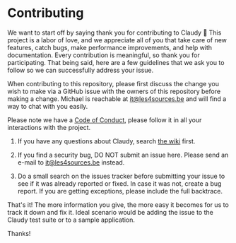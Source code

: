 # Contributing

We want to start off by saying thank you for contributing to Claudy 🙏 This project is a labor of love, and we appreciate all of you that take care of new features, catch bugs, make performance improvements, and help with documentation. Every contribution is meaningful, so thank you for participating. That being said, here are a few guidelines that we ask you to follow so we can successfully address your issue.

When contributing to this repository, please first discuss the change you wish to make via a GitHub issue with the owners of this repository before making a change. Michael is reachable at it@les4sources.be and will find a way to chat with you easily.

Please note we have a [Code of Conduct](https://github.com/les4sources/claudy/blob/master/CODE_OF_CONDUCT.md), please follow it in all your interactions with the project.

1. If you have any questions about Claudy, search [the wiki](https://github.com/les4sources/claudy/wiki) first.

2. If you find a security bug, DO NOT submit an issue here. Please send an e-mail to it@les4sources.be instead.

3. Do a small search on the issues tracker before submitting your issue to see if it was already reported or fixed. In case it was not, create a bug report. If you are getting exceptions, please include the full backtrace.

That's it! The more information you give, the more easy it becomes for us to track it down and fix it. Ideal scenario would be adding the issue to the Claudy test suite or to a sample application.

Thanks!
